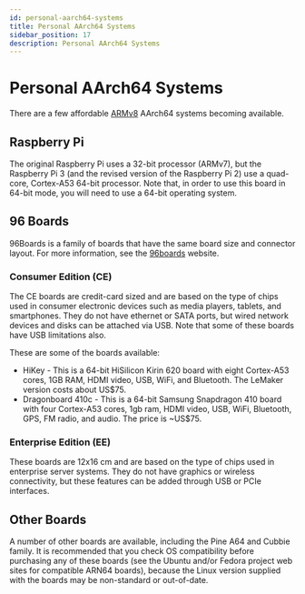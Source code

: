 ```yaml
---
id: personal-aarch64-systems
title: Personal AArch64 Systems
sidebar_position: 17
description: Personal AArch64 Systems
---
```


# Personal AArch64 Systems

There are a few affordable [ARMv8](/H-ARM/arm-v8.md) AArch64 systems becoming available.

## Raspberry Pi

The original Raspberry Pi uses a 32-bit processor (ARMv7), but the Raspberry Pi 3 (and the revised version of the Raspberry Pi 2) use a quad-core, Cortex-A53 64-bit processor. Note that, in order to use this board in 64-bit mode, you will need to use a 64-bit operating system.

## 96 Boards

96Boards is a family of boards that have the same board size and connector layout. For more information, see the [96boards](http://96boards.org/) website.

### Consumer Edition (CE)

The CE boards are credit-card sized and are based on the type of chips used in consumer electronic devices such as media players, tablets, and smartphones. They do not have ethernet or SATA ports, but wired network devices and disks can be attached via USB. Note that some of these boards have USB limitations also.

These are some of the boards available:

- HiKey - This is a 64-bit HiSilicon Kirin 620 board with eight Cortex-A53 cores, 1GB RAM, HDMI video, USB, WiFi, and Bluetooth. The LeMaker version costs about US$75.
- Dragonboard 410c - This is a 64-bit Samsung Snapdragon 410 board with four Cortex-A53 cores, 1gb ram, HDMI video, USB, WiFi, Bluetooth, GPS, FM radio, and audio. The price is ~US$75.

### Enterprise Edition (EE)

These boards are 12x16 cm and are based on the type of chips used in enterprise server systems. They do not have graphics or wireless connectivity, but these features can be added through USB or PCIe interfaces.

## Other Boards

A number of other boards are available, including the Pine A64 and Cubbie family. It is recommended that you check OS compatibility before purchasing any of these boards (see the Ubuntu and/or Fedora project web sites for compatible ARN64 boards), because the Linux version supplied with the boards may be non-standard or out-of-date.
